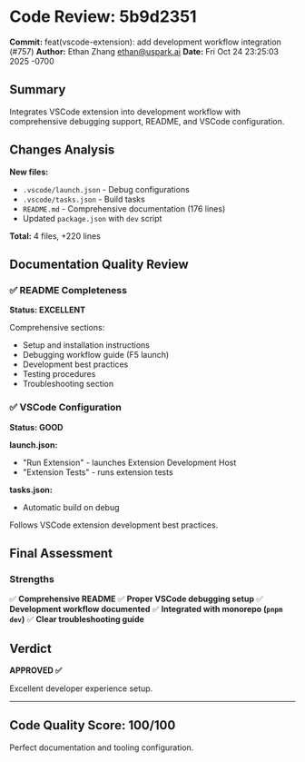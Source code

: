 # Code Review: 5b9d2351

**Commit:** feat(vscode-extension): add development workflow integration (#757)
**Author:** Ethan Zhang <ethan@uspark.ai>
**Date:** Fri Oct 24 23:25:03 2025 -0700

## Summary

Integrates VSCode extension into development workflow with comprehensive debugging support, README, and VSCode configuration.

## Changes Analysis

**New files:**
- `.vscode/launch.json` - Debug configurations
- `.vscode/tasks.json` - Build tasks
- `README.md` - Comprehensive documentation (176 lines)
- Updated `package.json` with `dev` script

**Total:** 4 files, +220 lines

## Documentation Quality Review

### ✅ README Completeness
**Status: EXCELLENT**

Comprehensive sections:
- Setup and installation instructions
- Debugging workflow guide (F5 launch)
- Development best practices
- Testing procedures
- Troubleshooting section

### ✅ VSCode Configuration
**Status: GOOD**

**launch.json:**
- "Run Extension" - launches Extension Development Host
- "Extension Tests" - runs extension tests

**tasks.json:**
- Automatic build on debug

Follows VSCode extension development best practices.

## Final Assessment

### Strengths
✅ **Comprehensive README**
✅ **Proper VSCode debugging setup**
✅ **Development workflow documented**
✅ **Integrated with monorepo (`pnpm dev`)**
✅ **Clear troubleshooting guide**

## Verdict

**APPROVED ✅**

Excellent developer experience setup.

---

## Code Quality Score: 100/100

Perfect documentation and tooling configuration.

